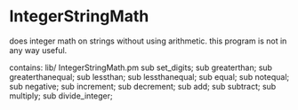 # IntegerStringMath
does integer math on strings without using arithmetic.
this program is not in any way useful.

contains:
 lib/
  IntegerStringMath.pm
    sub set_digits;
    sub greaterthan;
    sub greaterthanequal;
    sub lessthan;
    sub lessthanequal;
    sub equal;
    sub notequal;
    sub negative;
    sub increment;
    sub decrement;
    sub add;
    sub subtract;
    sub multiply;
    sub divide_integer;
